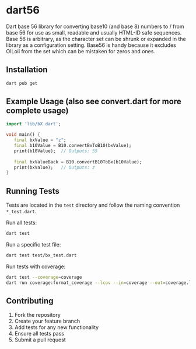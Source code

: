 # dart56
Dart base 56 library for converting base10 (and base 8) numbers to / from base 56 for use as small, readable and usually HTML-ID safe sequences. Base 56 is arbitrary, as the character set can be shrunk or expanded in the library as a configuration setting. Base56 is handy because it excludes OILoil from the set which can be mistaken for zeros and ones.

## Installation
```bash
dart pub get
```

## Example Usage (also see convert.dart for more complete usage)
```dart
import 'lib/bX.dart';

void main() {
   final bxValue = "z";
   final b10Value = B10.convertBxToB10(bxValue);
   print(b10Value);  // Outputs: 55
   
   final bxValueBack = B10.convertB10ToBx(b10Value);
   print(bxValue);   // Outputs: z
}
```

## Running Tests
Tests are located in the `test` directory and follow the naming convention `*_test.dart`.

Run all tests:
```bash
dart test
```

Run a specific test file:
```bash
dart test test/bx_test.dart
```

Run tests with coverage:
```bash
dart test --coverage=coverage
dart run coverage:format_coverage --lcov --in=coverage --out=coverage.lcov --packages=.packages --report-on=lib
```

## Contributing
1. Fork the repository
2. Create your feature branch
3. Add tests for any new functionality
4. Ensure all tests pass
5. Submit a pull request